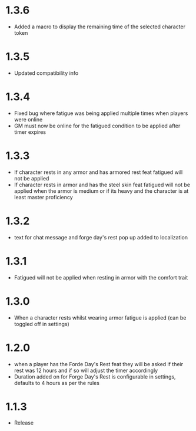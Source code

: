 # 1.3.6
* Added a macro to display the remaining time of the selected character token

# 1.3.5
* Updated compatibility info
  
# 1.3.4
* Fixed bug where fatigue was being applied multiple times when players were online
* GM must now be online for the fatigued condition to be applied after timer expires

# 1.3.3
* If character rests in any armor and has armored rest feat fatigued will not be applied
* If character rests in armor and has the steel skin feat fatigued will not be applied when the armor is medium or if its heavy and the character is at least master proficiency

# 1.3.2
* text for chat message and forge day's rest pop up added to localization

# 1.3.1
* Fatigued will not be applied when resting in armor with the comfort trait

# 1.3.0
* When a character rests whilst wearing armor fatigue is applied (can be toggled off in settings)

# 1.2.0
* when a player has the Forde Day's Rest feat they will be asked if their rest was 12 hours and if so will adjust the timer accordingly
* Duration added on for Forge Day's Rest is configurable in settings, defaults to 4 hours as per the rules

# 1.1.3
* Release
